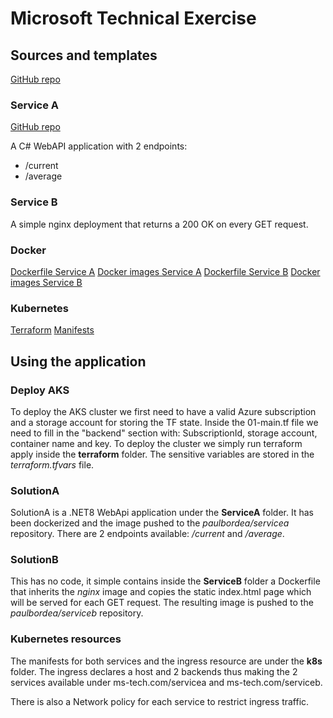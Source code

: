 # Microsoft Technical Exercise

## Sources and templates

[GitHub repo](https://github.com/paulbordea/ms-tech)

### Service A

[GitHub repo](https://github.com/paulbordea/ms-tech/tree/main/ServiceA)

A C# WebAPI application with 2 endpoints:

* /current
* /average

### Service B

A simple nginx deployment that returns a 200 OK on every GET request.

### Docker

[Dockerfile Service A](https://github.com/paulbordea/ms-tech/tree/main/ServiceA/Dockerfile)
[Docker images Service A](https://hub.docker.com/r/paulbordea/servicea)
[Dockerfile Service B](https://github.com/paulbordea/ms-tech/tree/main/ServiceB/Dockerfile)
[Docker images Service B](https://hub.docker.com/r/paulbordea/serviceb)

### Kubernetes

[Terraform](https://github.com/paulbordea/ms-tech/tree/main/terraform)
[Manifests](https://github.com/paulbordea/ms-tech/tree/main/k8s)

## Using the application

### Deploy AKS

To deploy the AKS cluster we first need to have a valid Azure subscription and a storage account for storing the TF state.
Inside the 01-main.tf file we need to fill in the "backend" section with: SubscriptionId, storage account, container name and key.
To deploy the cluster we simply run terraform apply inside the **terraform** folder. The sensitive variables are stored in the _terraform.tfvars_ file.

### SolutionA

SolutionA is a .NET8 WebApi application under the **ServiceA** folder.
It has been dockerized and the image pushed to the _paulbordea/servicea_ repository.
There are 2 endpoints available: _/current_ and _/average_.

### SolutionB

This has no code, it simple contains inside the **ServiceB** folder a Dockerfile that inherits the _nginx_ image and copies the static index.html page which will be served for each GET request.
The resulting image is pushed to the _paulbordea/serviceb_ repository.

### Kubernetes resources

The manifests for both services and the ingress resource are under the **k8s** folder.
The ingress declares a host and 2 backends thus making the 2 services available under ms-tech.com/servicea and ms-tech.com/serviceb.

There is also a Network policy for each service to restrict ingress traffic.
